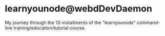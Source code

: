 # learnyounode@webdDevDaemon

My journey through the 13-installments of the "learnyounode" command-line training/education/tutorial course.
